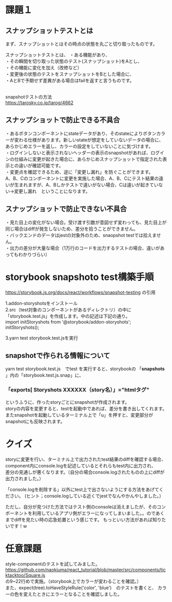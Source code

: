 # 課題１
## スナップショットテストとは
まず、スナップショットとはその時点の状態を丸ごと切り取ったものです。

スナップショットテストとは、
・ある機能があり、<br>
・その瞬間を切り取った状態のテスト(スナップショット)をAとし、<br>
・その機能に変化を加え（改修など）<br>
・変更後の状態のテストをスナップショットをBとした場合に、<br>
・AとBで予期せず差異がある場合はfailを返すと言うものです。<br><br>

snapshotテストの方法<br>
https://tarosky.co.jp/tarog/4662

## スナップショットで防止できる不具合
・あるボタンコンポーネントにstateデータがあり、そのstateによりボタンカラーが変わる仕様があります。新しいstateが想定をしていないデータの場合に、あらかじめエラーを返し、カラーの設定をしていないことに気づけます。<br>
・ログインしないと表示されないヘッダーの表示のsnapshotがあれば、ログインの仕組みに変更が起きた場合に、あらかじめスナップショットで指定された表示との違いが確認可能です。<br>
・変更点を確認できるため、逆に「変更し漏れ」を防ぐことができます。<br>A、B、Cのコンポーネントに変更を実施した場合、A、B、Cにテスト結果の違いが生まれますが、A、Bしかテストで違いがない場合、Cは違いが起きていない→変更し漏れ　ということになります。

## スナップショットで防止できない不具合
・見た目上の変化がない場合。受け渡す引数が意図せず変わっても、見た目上が同じ場合はdiffが発生しないため、差分を拾うことができません。<br>
・バックエンドのデータはjestの対象外のため、snaopshot testでは拾えません。<br>
・出力の差分が大量な場合（1万行のコードを出力するテストの場合、違いがあってもわかりづらい）


# storybook snapshoto test構築手順
https://storybook.js.org/docs/react/workflows/snapshot-testing  の引用<br>

1.addon-storyshotsをインストール<br>
2.src（test対象のコンポーネントがあるディレクトリ）の中に　「storybook.test.js」を作成します。中の記述は下記の通り。<br>
import initStoryshots from '@storybook/addon-storyshots';<br>
initStoryshots();<br>

3.yarn test storybook.test.jsを実行

## snapshotで作られる情報について
yarn test storybook.test.js　でtest を実行すると、storybookの
「__snapshots__ 」内の「storybook.test.js.snap」に、<br>
### 「exports[ Storyshots XXXXXX（story名）」="htmlタグ"<br>
というふうに、作ったstoryごとにsnapshotが作成されます。<br>
storyの内容を変更すると、testを起動中であれば、差分を書き出してくれます。
またsnapshotを起動しているターミナル上で「u」を押すと、変更部分がsnapshotにも反映されます。



# クイズ
storyに変更を行い、ターミナル上で出力されたtest結果のdiffを確認する場合、<br>
component内にconsole.logを記述しているとそれらもtest内に出力され、<br>
差分の見通しが悪くなります。（自分の場合console.logされたものの上にdiffが出力されました。）<br>

「console.logを削除する」以外にtest上で出さないようにする方法をあげてください。
(ヒント；console.logしている近くでjestでなんやかんやしました。）

ただし、自分が見つけた方法ではテスト側のconsoleは消えましたが、そのコンポーネントを利用しているアプリ側がエラーになってしまいました。。のであくまでdiffを見たい時の応急処置という感じです。
もっといい方法があれば知りたいです！w


# 任意課題
style-componentのテストを試してみました。<br>
https://github.com/naokiuma/react_tutorial/blob/master/src/components/ticktacktoo/Square.js <br>
の9~22行めで実施。（storybook上でカラーが変わることを確認。）<br>
また、expect(tree).toHaveStyleRule('color', 'blue')　のテストを書くと、
カラーの色を変えたときにエラーとなることを確認しました。